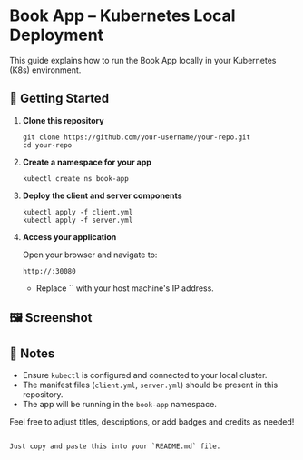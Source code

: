# Book App – Kubernetes Local Deployment

This guide explains how to run the Book App locally in your Kubernetes (K8s) environment.

## 🚀 Getting Started

1. **Clone this repository**
   ```
   git clone https://github.com/your-username/your-repo.git
   cd your-repo
   ```

2. **Create a namespace for your app**
   ```
   kubectl create ns book-app
   ```

3. **Deploy the client and server components**

   ```
   kubectl apply -f client.yml
   kubectl apply -f server.yml
   ```

4. **Access your application**

   Open your browser and navigate to:
   ```
   http://:30080
   ```
   - Replace `` with your host machine's IP address.

## 🖼️ Screenshot



## 📒 Notes

- Ensure `kubectl` is configured and connected to your local cluster.
- The manifest files (`client.yml`, `server.yml`) should be present in this repository.
- The app will be running in the `book-app` namespace.

Feel free to adjust titles, descriptions, or add badges and credits as needed!
```

Just copy and paste this into your `README.md` file.
